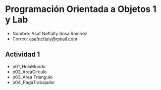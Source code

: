# Programación Orientada a Objetos 1 y Lab

- Nombre: Asaf Neftalty Sosa Ramírez 
- Correo: asafneftaly@gmail.com

## Actividad 1
- p01_HolaMundo
- p02_AreaCirculo
- p03_Area Triangulo 
- p04_PagaTrabajador
